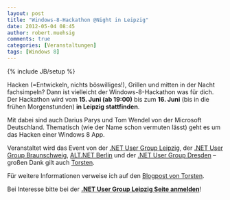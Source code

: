 ```yaml
---
layout: post
title: "Windows-8-Hackathon @Night in Leipzig"
date: 2012-05-04 08:45
author: robert.muehsig
comments: true
categories: [Veranstaltungen]
tags: [Windows 8]
---
```

{% include JB/setup %}
<p>Hacken (=Entwickeln, nichts böswilliges!), Grillen und mitten in der Nacht fachsimpeln? Dann ist vielleicht der Windows-8-Hackathon was für dich. Der Hackathon wird vom <strong>15. Juni (ab 19:00)</strong> bis zum <strong>16. Juni</strong> (bis in die frühen Morgenstunden) <strong>in Leipzig stattfinden</strong>.&nbsp; </p> <p>Mit dabei sind auch Darius Parys und Tom Wendel von der Microsoft Deutschland. Thematisch (wie der Name schon vermuten lässt) geht es um das Hacken einer Windows 8 App.</p> <p>Veranstaltet wird das Event von der <a href="http://dotnet-leipzig.de/">.NET User Group Leipzig</a>, der <a href="http://www.dotnet-braunschweig.de/">.NET User Group Braunschweig</a>, <a href="http://www.altnetberlin.de/">ALT.NET Berlin</a> und der <a href="http://dd-dotnet.de/">.NET User Group Dresden</a> – großen Dank gilt auch <a href="http://blogs.compactframework.de/Torsten.Weber/">Torsten</a>.</p> <p>Für weitere Informationen verweise ich auf den <a href="http://blogs.compactframework.de/Torsten.Weber/2012/04/29/Windows8Hackathon+Night.aspx">Blogpost von Torsten</a>.</p> <p>Bei Interesse bitte bei der <strong><a href="http://dotnet-leipzig.de/veranstaltungen/dnug-event-2012-windows-8-hackathon/">.NET User Group Leipzig Seite anmelden</a></strong>!</p>
